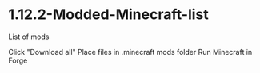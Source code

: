 # 1.12.2-Modded-Minecraft-list
List of mods

Click "Download all"
Place files in .minecraft mods folder
Run Minecraft in Forge
